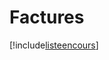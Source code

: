 # Factures

[!include[listeencours](factures.listeencours.autogen.md)]









































































































































